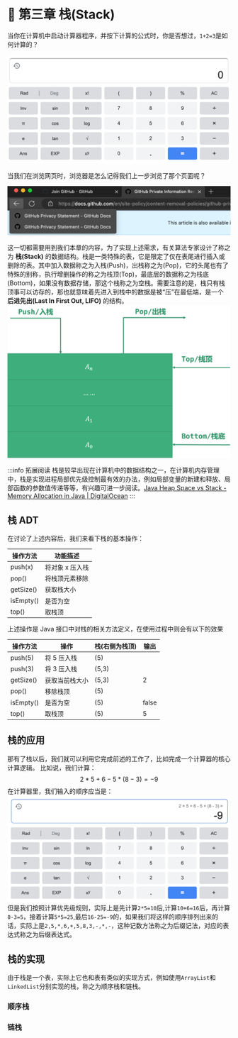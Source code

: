 # :blue_book: 第三章 栈(Stack)

当你在计算机中启动计算器程序，并按下计算的公式时，你是否想过，`1+2=3`是如何计算的？

![计算器](https://raw.githubusercontent.com/Waynehfut/img/img/img/202309010943297.png)

当我们在浏览网页时，浏览器是怎么记得我们上一步浏览了那个页面呢？

![浏览器历史记录](https://raw.githubusercontent.com/Waynehfut/img/img/img/202309010941772.png)

这一切都需要用到我们本章的内容，为了实现上述需求，有关算法专家设计了称之为 **栈(Stack)** 的数据结构。栈是一类特殊的表，它是限定了仅在表尾进行插入或删除的表。其中加入数据称之为入栈(Push)，出栈称之为(Pop)，它的头尾也有了特殊的别称，执行增删操作的称之为栈顶(Top)，最底层的数据称之为栈底(Bottom)，如果没有数据存储，那这个栈称之为空栈。需要注意的是，栈只有栈顶事可以访存的，那也就意味着先进入到栈中的数据是被“压”在最低端，是一个 **后进先出(Last In First Out, LIFO)** 的结构。
![栈的基本形态](https://raw.githubusercontent.com/Waynehfut/img/img/img/202309011001052.png)

:::info 拓展阅读
栈是较早出现在计算机中的数据结构之一，在计算机内存管理中，栈是实现进程局部优先级控制最有效的办法，例如局部变量的新建和释放、局部函数的参数值传递等等，有兴趣可进一步阅读。[Java Heap Space vs Stack - Memory Allocation in Java | DigitalOcean](https://www.digitalocean.com/community/tutorials/java-heap-space-vs-stack-memory)
:::

## 栈 ADT

在讨论了上述内容后，我们来看下栈的基本操作：

| 操作方法  | 功能描述        |
| --------- | --------------- |
| push(x)   | 将对象 x 压入栈 |
| pop()     | 将栈顶元素移除  |
| getSize() | 获取栈大小      |
| isEmpty() | 是否为空        |
| top()     | 取栈顶          |

上述操作是 Java 接口中对栈的相关方法定义，在使用过程中则会有以下的效果

| 操作方法  | 操作           | 栈(右侧为栈顶) | 输出  |
| --------- | -------------- | -------------- | ----- |
| push(5)   | 将 5 压入栈    | (5)            |       |
| push(3)   | 将 3 压入栈    | (5,3)          |       |
| getSize() | 获取当前栈大小 | (5,3)          | 2     |
| pop()     | 移除栈顶       | (5)            |       |
| isEmpty() | 是否为空       | (5)            | false |
| top()     | 取栈顶         | (5)            | 5     |

## 栈的应用

那有了栈以后，我们就可以利用它完成前述的工作了，比如完成一个计算器的核心计算逻辑。
比如说，我们计算：
$$2*5+6-5*(8-3)=-9$$
在计算器里，我们输入的顺序应当是：
![计算器计算](https://raw.githubusercontent.com/Waynehfut/img/img/img/202309011706838.png)
但是我们按照计算优先级规则，实际上是先计算`2*5=10`后,计算`10+6=16`后，再计算`8-3=5`，接着计算`5*5=25`,最后`16-25=-9`的，如果我们将这样的顺序排列出来的话，实际上是`2,5,*,6,+,5,8,3,-,*,-`，这种记数方法称之为后缀记法，对应的表达式称之为后缀表达式。

## 栈的实现

由于栈是一个表，实际上它也和表有类似的实现方式，例如使用`ArrayList`和`LinkedList`分别实现的栈，称之为顺序栈和链栈。

### 顺序栈

### 链栈
